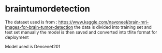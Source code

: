 # braintumordetection
The dataset used is from : https://www.kaggle.com/navoneel/brain-mri-images-for-brain-tumor-detection
the data is divided into training set and test set manually
the model is then saved and converted into tflite format for deployment


Model used is Densenet201
